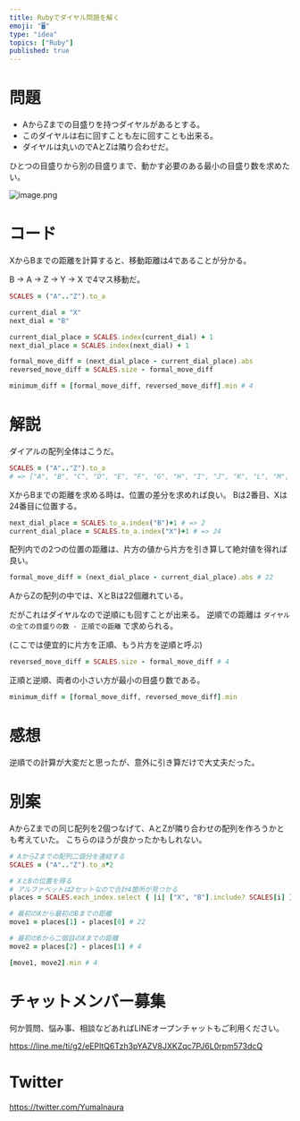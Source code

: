 ```yaml
---
title: Rubyでダイヤル問題を解く
emoji: "🖥"
type: "idea"
topics: ["Ruby"]
published: true
---
```


# 問題

- AからZまでの目盛りを持つダイヤルがあるとする。
- このダイヤルは右に回すことも左に回すことも出来る。
- ダイヤルは丸いのでAとZは隣り合わせだ。

ひとつの目盛りから別の目盛りまで、動かす必要のある最小の目盛り数を求めたい。

![image.png](https://qiita-image-store.s3.ap-northeast-1.amazonaws.com/0/89618/b21d7d04-6302-6b49-e3ec-2e81a17e660a.png)


# コード

XからBまでの距離を計算すると、移動距離は4であることが分かる。

B -> A -> Z -> Y -> X で4マス移動だ。


```rb
SCALES = ("A".."Z").to_a

current_dial = "X"
next_dial = "B"

current_dial_place = SCALES.index(current_dial) + 1
next_dial_place = SCALES.index(next_dial) + 1

formal_move_diff = (next_dial_place - current_dial_place).abs
reversed_move_diff = SCALES.size - formal_move_diff

minimum_diff = [formal_move_diff, reversed_move_diff].min # 4
```




# 解説

ダイアルの配列全体はこうだ。

```rb
SCALES = ("A".."Z").to_a
# => ["A", "B", "C", "D", "E", "F", "G", "H", "I", "J", "K", "L", "M", "N", "O", "P", "Q", "R", "S", "T", "U", "V", "W", "X", "Y", "Z"]
```

XからBまでの距離を求める時は、位置の差分を求めれば良い。
Bは2番目、Xは24番目に位置する。

```rb
next_dial_place = SCALES.to_a.index("B")+1 # => 2
current_dial_place = SCALES.to_a.index("X")+1 # => 24
```

配列内での2つの位置の距離は、片方の値から片方を引き算して絶対値を得れば良い。

```rb
formal_move_diff = (next_dial_place - current_dial_place).abs # 22
```

AからZの配列の中では、XとBは22個離れている。

だがこれはダイヤルなので逆順にも回すことが出来る。
逆順での距離は `ダイヤルの全ての目盛りの数 - 正順での距離` で求められる。

(ここでは便宜的に片方を正順、もう片方を逆順と呼ぶ)

```rb
reversed_move_diff = SCALES.size - formal_move_diff # 4
```


正順と逆順、両者の小さい方が最小の目盛り数である。

```rb
minimum_diff = [formal_move_diff, reversed_move_diff].min
```

# 感想

逆順での計算が大変だと思ったが、意外に引き算だけで大丈夫だった。

# 別案

AからZまでの同じ配列を2個つなげて、AとZが隣り合わせの配列を作ろうかとも考えていた。
こちらのほうが良かったかもしれない。


```rb
# AからZまでの配列二個分を連結する
SCALES = ("A".."Z").to_a*2 

# XとBの位置を得る
# アルファベットは2セットなので合計4箇所が見つかる
places = SCALES.each_index.select { |i| ["X", "B"].include? SCALES[i] } # [1, 23, 27, 49]

# 最初のXから最初のBまでの距離
move1 = places[1] - places[0] # 22

# 最初のBから二個目のXまでの距離
move2 = places[2] - places[1] # 4

[move1, move2].min # 4
```

# チャットメンバー募集


何か質問、悩み事、相談などあればLINEオープンチャットもご利用ください。

https://line.me/ti/g2/eEPltQ6Tzh3pYAZV8JXKZqc7PJ6L0rpm573dcQ


# Twitter

https://twitter.com/YumaInaura

